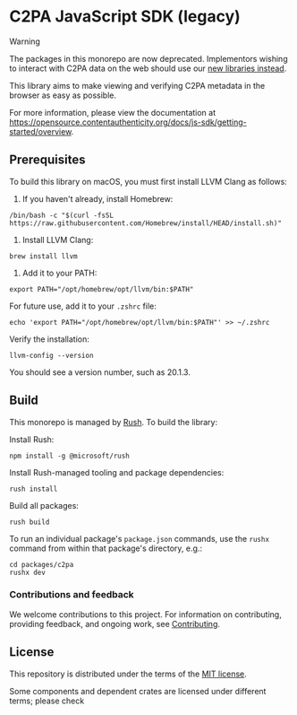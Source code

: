 # C2PA JavaScript SDK (legacy)

> [!WARNING]  
> The packages in this monorepo are now deprecated. Implementors wishing to interact with C2PA data on the web should use our [new libraries instead](https://github.com/contentauth/c2pa-js).

This library aims to make viewing and verifying C2PA metadata in the browser as easy as possible.

For more information, please view the documentation at https://opensource.contentauthenticity.org/docs/js-sdk/getting-started/overview.

## Prerequisites

To build this library on macOS, you must first install LLVM Clang as follows:
1. If you haven't already, install Homebrew:
  ```
  /bin/bash -c "$(curl -fsSL https://raw.githubusercontent.com/Homebrew/install/HEAD/install.sh)"
  ```
1. Install LLVM Clang:
  ```
  brew install llvm
  ```
1. Add it to your PATH:
  ```
  export PATH="/opt/homebrew/opt/llvm/bin:$PATH"
  ```
  For future use, add it to your `.zshrc` file:
  ```
  echo 'export PATH="/opt/homebrew/opt/llvm/bin:$PATH"' >> ~/.zshrc
  ```

Verify the installation:
  ```
  llvm-config --version
  ```
You should see a version number, such as 20.1.3.

## Build

This monorepo is managed by [Rush](https://rushjs.io/). To build the library:

Install Rush:
```
npm install -g @microsoft/rush
```
Install Rush-managed tooling and package dependencies: 
```
rush install
```
Build all packages:
```
rush build 
```

To run an individual package's `package.json` commands, use the `rushx` command from within that package's directory, e.g.:
```
cd packages/c2pa
rushx dev
```

### Contributions and feedback

We welcome contributions to this project.  For information on contributing, providing feedback, and ongoing work, see [Contributing](CONTRIBUTING.md).

## License

This repository is distributed under the terms of the [MIT license](LICENSE).

Some components and dependent crates are licensed under different terms; please check 
